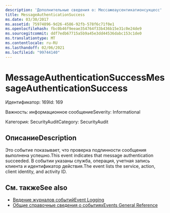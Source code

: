 ```yaml
---
description: 'Дополнительные сведения о: Мессажеаусентикатионсукцесс'
title: MessageAuthenticationSuccess
ms.date: 03/30/2017
ms.assetid: 75974896-9d26-4586-92fb-578f6c71f0e1
ms.openlocfilehash: fbc0b46f9eeae354764f33b436b15e31c0e24de9
ms.sourcegitcommit: ddf7edb67715a5b9a45e3dd44536dabc153c1de0
ms.translationtype: MT
ms.contentlocale: ru-RU
ms.lasthandoff: 02/06/2021
ms.locfileid: "99744140"
---
```

# <a name="messageauthenticationsuccess"></a><span data-ttu-id="ada1a-103">MessageAuthenticationSuccess</span><span class="sxs-lookup"><span data-stu-id="ada1a-103">MessageAuthenticationSuccess</span></span>

<span data-ttu-id="ada1a-104">Идентификатор: 169</span><span class="sxs-lookup"><span data-stu-id="ada1a-104">Id: 169</span></span>  
  
 <span data-ttu-id="ada1a-105">Важность: информационное сообщение</span><span class="sxs-lookup"><span data-stu-id="ada1a-105">Severity: Informational</span></span>  
  
 <span data-ttu-id="ada1a-106">Категория: SecurityAudit</span><span class="sxs-lookup"><span data-stu-id="ada1a-106">Category: SecurityAudit</span></span>  
  
## <a name="description"></a><span data-ttu-id="ada1a-107">Описание</span><span class="sxs-lookup"><span data-stu-id="ada1a-107">Description</span></span>  

 <span data-ttu-id="ada1a-108">Это событие показывает, что проверка подлинности сообщения выполнена успешно.</span><span class="sxs-lookup"><span data-stu-id="ada1a-108">This event indicates that message authentication succeeded.</span></span> <span data-ttu-id="ada1a-109">В событии указаны служба, операция, учетная запись клиента и идентификатор действия.</span><span class="sxs-lookup"><span data-stu-id="ada1a-109">The event lists the service, action, client identity, and activity ID.</span></span>  
  
## <a name="see-also"></a><span data-ttu-id="ada1a-110">См. также</span><span class="sxs-lookup"><span data-stu-id="ada1a-110">See also</span></span>

- [<span data-ttu-id="ada1a-111">Ведение журналов событий</span><span class="sxs-lookup"><span data-stu-id="ada1a-111">Event Logging</span></span>](index.md)
- [<span data-ttu-id="ada1a-112">Общие справочные сведения о событиях</span><span class="sxs-lookup"><span data-stu-id="ada1a-112">Events General Reference</span></span>](events-general-reference.md)
